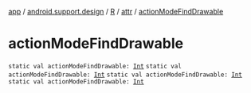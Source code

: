 [app](../../../index.md) / [android.support.design](../../index.md) / [R](../index.md) / [attr](index.md) / [actionModeFindDrawable](.)

# actionModeFindDrawable

`static val actionModeFindDrawable: `[`Int`](https://kotlinlang.org/api/latest/jvm/stdlib/kotlin/-int/index.html)
`static val actionModeFindDrawable: `[`Int`](https://kotlinlang.org/api/latest/jvm/stdlib/kotlin/-int/index.html)
`static val actionModeFindDrawable: `[`Int`](https://kotlinlang.org/api/latest/jvm/stdlib/kotlin/-int/index.html)
`static val actionModeFindDrawable: `[`Int`](https://kotlinlang.org/api/latest/jvm/stdlib/kotlin/-int/index.html)